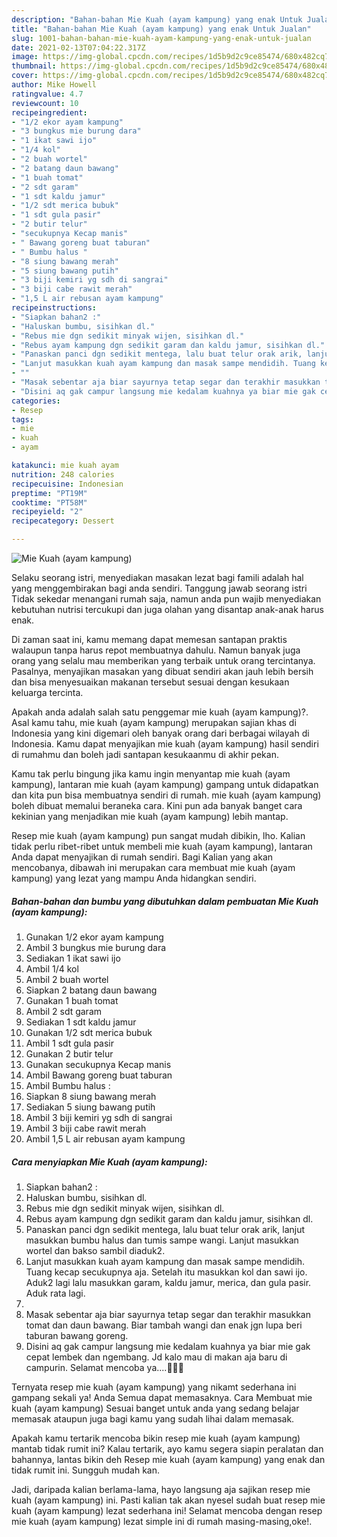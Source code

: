 ```yaml
---
description: "Bahan-bahan Mie Kuah (ayam kampung) yang enak Untuk Jualan"
title: "Bahan-bahan Mie Kuah (ayam kampung) yang enak Untuk Jualan"
slug: 1001-bahan-bahan-mie-kuah-ayam-kampung-yang-enak-untuk-jualan
date: 2021-02-13T07:04:22.317Z
image: https://img-global.cpcdn.com/recipes/1d5b9d2c9ce85474/680x482cq70/mie-kuah-ayam-kampung-foto-resep-utama.jpg
thumbnail: https://img-global.cpcdn.com/recipes/1d5b9d2c9ce85474/680x482cq70/mie-kuah-ayam-kampung-foto-resep-utama.jpg
cover: https://img-global.cpcdn.com/recipes/1d5b9d2c9ce85474/680x482cq70/mie-kuah-ayam-kampung-foto-resep-utama.jpg
author: Mike Howell
ratingvalue: 4.7
reviewcount: 10
recipeingredient:
- "1/2 ekor ayam kampung"
- "3 bungkus mie burung dara"
- "1 ikat sawi ijo"
- "1/4 kol"
- "2 buah wortel"
- "2 batang daun bawang"
- "1 buah tomat"
- "2 sdt garam"
- "1 sdt kaldu jamur"
- "1/2 sdt merica bubuk"
- "1 sdt gula pasir"
- "2 butir telur"
- "secukupnya Kecap manis"
- " Bawang goreng buat taburan"
- " Bumbu halus "
- "8 siung bawang merah"
- "5 siung bawang putih"
- "3 biji kemiri yg sdh di sangrai"
- "3 biji cabe rawit merah"
- "1,5 L air rebusan ayam kampung"
recipeinstructions:
- "Siapkan bahan2 :"
- "Haluskan bumbu, sisihkan dl."
- "Rebus mie dgn sedikit minyak wijen, sisihkan dl."
- "Rebus ayam kampung dgn sedikit garam dan kaldu jamur, sisihkan dl."
- "Panaskan panci dgn sedikit mentega, lalu buat telur orak arik, lanjut masukkan bumbu halus dan tumis sampe wangi. Lanjut masukkan wortel dan bakso sambil diaduk2."
- "Lanjut masukkan kuah ayam kampung dan masak sampe mendidih. Tuang kecap secukupnya aja. Setelah itu masukkan kol dan sawi ijo. Aduk2 lagi lalu masukkan garam, kaldu jamur, merica, dan gula pasir. Aduk rata lagi."
- ""
- "Masak sebentar aja biar sayurnya tetap segar dan terakhir masukkan tomat dan daun bawang. Biar tambah wangi dan enak jgn lupa beri taburan bawang goreng."
- "Disini aq gak campur langsung mie kedalam kuahnya ya biar mie gak cepat lembek dan ngembang. Jd kalo mau di makan aja baru di campurin. Selamat mencoba ya....🤗🥰😁"
categories:
- Resep
tags:
- mie
- kuah
- ayam

katakunci: mie kuah ayam 
nutrition: 248 calories
recipecuisine: Indonesian
preptime: "PT19M"
cooktime: "PT58M"
recipeyield: "2"
recipecategory: Dessert

---
```



![Mie Kuah (ayam kampung)](https://img-global.cpcdn.com/recipes/1d5b9d2c9ce85474/680x482cq70/mie-kuah-ayam-kampung-foto-resep-utama.jpg)

Selaku seorang istri, menyediakan masakan lezat bagi famili adalah hal yang menggembirakan bagi anda sendiri. Tanggung jawab seorang istri Tidak sekedar menangani rumah saja, namun anda pun wajib menyediakan kebutuhan nutrisi tercukupi dan juga olahan yang disantap anak-anak harus enak.

Di zaman  saat ini, kamu memang dapat memesan santapan praktis walaupun tanpa harus repot membuatnya dahulu. Namun banyak juga orang yang selalu mau memberikan yang terbaik untuk orang tercintanya. Pasalnya, menyajikan masakan yang dibuat sendiri akan jauh lebih bersih dan bisa menyesuaikan makanan tersebut sesuai dengan kesukaan keluarga tercinta. 



Apakah anda adalah salah satu penggemar mie kuah (ayam kampung)?. Asal kamu tahu, mie kuah (ayam kampung) merupakan sajian khas di Indonesia yang kini digemari oleh banyak orang dari berbagai wilayah di Indonesia. Kamu dapat menyajikan mie kuah (ayam kampung) hasil sendiri di rumahmu dan boleh jadi santapan kesukaanmu di akhir pekan.

Kamu tak perlu bingung jika kamu ingin menyantap mie kuah (ayam kampung), lantaran mie kuah (ayam kampung) gampang untuk didapatkan dan kita pun bisa membuatnya sendiri di rumah. mie kuah (ayam kampung) boleh dibuat memalui beraneka cara. Kini pun ada banyak banget cara kekinian yang menjadikan mie kuah (ayam kampung) lebih mantap.

Resep mie kuah (ayam kampung) pun sangat mudah dibikin, lho. Kalian tidak perlu ribet-ribet untuk membeli mie kuah (ayam kampung), lantaran Anda dapat menyajikan di rumah sendiri. Bagi Kalian yang akan mencobanya, dibawah ini merupakan cara membuat mie kuah (ayam kampung) yang lezat yang mampu Anda hidangkan sendiri.

<!--inarticleads1-->

##### Bahan-bahan dan bumbu yang dibutuhkan dalam pembuatan Mie Kuah (ayam kampung):

1. Gunakan 1/2 ekor ayam kampung
1. Ambil 3 bungkus mie burung dara
1. Sediakan 1 ikat sawi ijo
1. Ambil 1/4 kol
1. Ambil 2 buah wortel
1. Siapkan 2 batang daun bawang
1. Gunakan 1 buah tomat
1. Ambil 2 sdt garam
1. Sediakan 1 sdt kaldu jamur
1. Gunakan 1/2 sdt merica bubuk
1. Ambil 1 sdt gula pasir
1. Gunakan 2 butir telur
1. Gunakan secukupnya Kecap manis
1. Ambil  Bawang goreng buat taburan
1. Ambil  Bumbu halus :
1. Siapkan 8 siung bawang merah
1. Sediakan 5 siung bawang putih
1. Ambil 3 biji kemiri yg sdh di sangrai
1. Ambil 3 biji cabe rawit merah
1. Ambil 1,5 L air rebusan ayam kampung




<!--inarticleads2-->

##### Cara menyiapkan Mie Kuah (ayam kampung):

1. Siapkan bahan2 :
1. Haluskan bumbu, sisihkan dl.
1. Rebus mie dgn sedikit minyak wijen, sisihkan dl.
1. Rebus ayam kampung dgn sedikit garam dan kaldu jamur, sisihkan dl.
1. Panaskan panci dgn sedikit mentega, lalu buat telur orak arik, lanjut masukkan bumbu halus dan tumis sampe wangi. Lanjut masukkan wortel dan bakso sambil diaduk2.
1. Lanjut masukkan kuah ayam kampung dan masak sampe mendidih. Tuang kecap secukupnya aja. Setelah itu masukkan kol dan sawi ijo. Aduk2 lagi lalu masukkan garam, kaldu jamur, merica, dan gula pasir. Aduk rata lagi.
1. 
1. Masak sebentar aja biar sayurnya tetap segar dan terakhir masukkan tomat dan daun bawang. Biar tambah wangi dan enak jgn lupa beri taburan bawang goreng.
1. Disini aq gak campur langsung mie kedalam kuahnya ya biar mie gak cepat lembek dan ngembang. Jd kalo mau di makan aja baru di campurin. Selamat mencoba ya....🤗🥰😁




Ternyata resep mie kuah (ayam kampung) yang nikamt sederhana ini gampang sekali ya! Anda Semua dapat memasaknya. Cara Membuat mie kuah (ayam kampung) Sesuai banget untuk anda yang sedang belajar memasak ataupun juga bagi kamu yang sudah lihai dalam memasak.

Apakah kamu tertarik mencoba bikin resep mie kuah (ayam kampung) mantab tidak rumit ini? Kalau tertarik, ayo kamu segera siapin peralatan dan bahannya, lantas bikin deh Resep mie kuah (ayam kampung) yang enak dan tidak rumit ini. Sungguh mudah kan. 

Jadi, daripada kalian berlama-lama, hayo langsung aja sajikan resep mie kuah (ayam kampung) ini. Pasti kalian tak akan nyesel sudah buat resep mie kuah (ayam kampung) lezat sederhana ini! Selamat mencoba dengan resep mie kuah (ayam kampung) lezat simple ini di rumah masing-masing,oke!.

